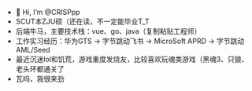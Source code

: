 - 👋 Hi, I’m @CRISPpp
- SCUT本ZJU硕（还在读，不一定能毕业T_T
- 后端牛马，主要技术栈：vue、go、java（复制粘贴工程师）
- 工作实习经历：华为GTS -> 字节跳动飞书 -> MicroSoft APRD -> 字节跳动AML/Seed
- 最近沉迷lol和饥荒，游戏重度发烧友，比较喜欢玩魂类游戏（黑魂3、只狼、老头环都通关了
- 瓦吗，我很来劲

<!---
CRISPpp/CRISPpp is a ✨ special ✨ repository because its `README.md` (this file) appears on your GitHub profile.
You can click the Preview link to take a look at your changes.
--->
